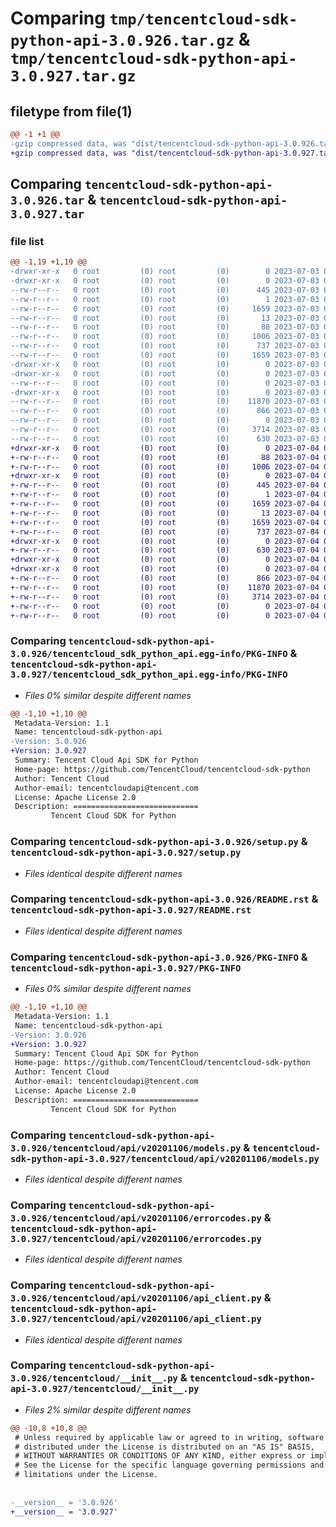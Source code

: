 # Comparing `tmp/tencentcloud-sdk-python-api-3.0.926.tar.gz` & `tmp/tencentcloud-sdk-python-api-3.0.927.tar.gz`

## filetype from file(1)

```diff
@@ -1 +1 @@
-gzip compressed data, was "dist/tencentcloud-sdk-python-api-3.0.926.tar", last modified: Mon Jul  3 00:18:32 2023, max compression
+gzip compressed data, was "dist/tencentcloud-sdk-python-api-3.0.927.tar", last modified: Tue Jul  4 00:14:28 2023, max compression
```

## Comparing `tencentcloud-sdk-python-api-3.0.926.tar` & `tencentcloud-sdk-python-api-3.0.927.tar`

### file list

```diff
@@ -1,19 +1,19 @@
-drwxr-xr-x   0 root         (0) root         (0)        0 2023-07-03 00:18:32.000000 tencentcloud-sdk-python-api-3.0.926/
-drwxr-xr-x   0 root         (0) root         (0)        0 2023-07-03 00:18:32.000000 tencentcloud-sdk-python-api-3.0.926/tencentcloud_sdk_python_api.egg-info/
--rw-r--r--   0 root         (0) root         (0)      445 2023-07-03 00:18:32.000000 tencentcloud-sdk-python-api-3.0.926/tencentcloud_sdk_python_api.egg-info/SOURCES.txt
--rw-r--r--   0 root         (0) root         (0)        1 2023-07-03 00:18:32.000000 tencentcloud-sdk-python-api-3.0.926/tencentcloud_sdk_python_api.egg-info/dependency_links.txt
--rw-r--r--   0 root         (0) root         (0)     1659 2023-07-03 00:18:32.000000 tencentcloud-sdk-python-api-3.0.926/tencentcloud_sdk_python_api.egg-info/PKG-INFO
--rw-r--r--   0 root         (0) root         (0)       13 2023-07-03 00:18:32.000000 tencentcloud-sdk-python-api-3.0.926/tencentcloud_sdk_python_api.egg-info/top_level.txt
--rw-r--r--   0 root         (0) root         (0)       88 2023-07-03 00:18:32.000000 tencentcloud-sdk-python-api-3.0.926/setup.cfg
--rw-r--r--   0 root         (0) root         (0)     1006 2023-07-03 00:18:32.000000 tencentcloud-sdk-python-api-3.0.926/setup.py
--rw-r--r--   0 root         (0) root         (0)      737 2023-07-03 00:18:32.000000 tencentcloud-sdk-python-api-3.0.926/README.rst
--rw-r--r--   0 root         (0) root         (0)     1659 2023-07-03 00:18:32.000000 tencentcloud-sdk-python-api-3.0.926/PKG-INFO
-drwxr-xr-x   0 root         (0) root         (0)        0 2023-07-03 00:18:32.000000 tencentcloud-sdk-python-api-3.0.926/tencentcloud/
-drwxr-xr-x   0 root         (0) root         (0)        0 2023-07-03 00:18:32.000000 tencentcloud-sdk-python-api-3.0.926/tencentcloud/api/
--rw-r--r--   0 root         (0) root         (0)        0 2023-07-03 00:18:32.000000 tencentcloud-sdk-python-api-3.0.926/tencentcloud/api/__init__.py
-drwxr-xr-x   0 root         (0) root         (0)        0 2023-07-03 00:18:32.000000 tencentcloud-sdk-python-api-3.0.926/tencentcloud/api/v20201106/
--rw-r--r--   0 root         (0) root         (0)    11870 2023-07-03 00:18:32.000000 tencentcloud-sdk-python-api-3.0.926/tencentcloud/api/v20201106/models.py
--rw-r--r--   0 root         (0) root         (0)      866 2023-07-03 00:18:32.000000 tencentcloud-sdk-python-api-3.0.926/tencentcloud/api/v20201106/errorcodes.py
--rw-r--r--   0 root         (0) root         (0)        0 2023-07-03 00:18:32.000000 tencentcloud-sdk-python-api-3.0.926/tencentcloud/api/v20201106/__init__.py
--rw-r--r--   0 root         (0) root         (0)     3714 2023-07-03 00:18:32.000000 tencentcloud-sdk-python-api-3.0.926/tencentcloud/api/v20201106/api_client.py
--rw-r--r--   0 root         (0) root         (0)      630 2023-07-03 00:18:32.000000 tencentcloud-sdk-python-api-3.0.926/tencentcloud/__init__.py
+drwxr-xr-x   0 root         (0) root         (0)        0 2023-07-04 00:14:28.000000 tencentcloud-sdk-python-api-3.0.927/
+-rw-r--r--   0 root         (0) root         (0)       88 2023-07-04 00:14:28.000000 tencentcloud-sdk-python-api-3.0.927/setup.cfg
+-rw-r--r--   0 root         (0) root         (0)     1006 2023-07-04 00:14:28.000000 tencentcloud-sdk-python-api-3.0.927/setup.py
+drwxr-xr-x   0 root         (0) root         (0)        0 2023-07-04 00:14:28.000000 tencentcloud-sdk-python-api-3.0.927/tencentcloud_sdk_python_api.egg-info/
+-rw-r--r--   0 root         (0) root         (0)      445 2023-07-04 00:14:28.000000 tencentcloud-sdk-python-api-3.0.927/tencentcloud_sdk_python_api.egg-info/SOURCES.txt
+-rw-r--r--   0 root         (0) root         (0)        1 2023-07-04 00:14:28.000000 tencentcloud-sdk-python-api-3.0.927/tencentcloud_sdk_python_api.egg-info/dependency_links.txt
+-rw-r--r--   0 root         (0) root         (0)     1659 2023-07-04 00:14:28.000000 tencentcloud-sdk-python-api-3.0.927/tencentcloud_sdk_python_api.egg-info/PKG-INFO
+-rw-r--r--   0 root         (0) root         (0)       13 2023-07-04 00:14:28.000000 tencentcloud-sdk-python-api-3.0.927/tencentcloud_sdk_python_api.egg-info/top_level.txt
+-rw-r--r--   0 root         (0) root         (0)     1659 2023-07-04 00:14:28.000000 tencentcloud-sdk-python-api-3.0.927/PKG-INFO
+-rw-r--r--   0 root         (0) root         (0)      737 2023-07-04 00:14:28.000000 tencentcloud-sdk-python-api-3.0.927/README.rst
+drwxr-xr-x   0 root         (0) root         (0)        0 2023-07-04 00:14:28.000000 tencentcloud-sdk-python-api-3.0.927/tencentcloud/
+-rw-r--r--   0 root         (0) root         (0)      630 2023-07-04 00:14:28.000000 tencentcloud-sdk-python-api-3.0.927/tencentcloud/__init__.py
+drwxr-xr-x   0 root         (0) root         (0)        0 2023-07-04 00:14:28.000000 tencentcloud-sdk-python-api-3.0.927/tencentcloud/api/
+drwxr-xr-x   0 root         (0) root         (0)        0 2023-07-04 00:14:28.000000 tencentcloud-sdk-python-api-3.0.927/tencentcloud/api/v20201106/
+-rw-r--r--   0 root         (0) root         (0)      866 2023-07-04 00:14:28.000000 tencentcloud-sdk-python-api-3.0.927/tencentcloud/api/v20201106/errorcodes.py
+-rw-r--r--   0 root         (0) root         (0)    11870 2023-07-04 00:14:28.000000 tencentcloud-sdk-python-api-3.0.927/tencentcloud/api/v20201106/models.py
+-rw-r--r--   0 root         (0) root         (0)     3714 2023-07-04 00:14:28.000000 tencentcloud-sdk-python-api-3.0.927/tencentcloud/api/v20201106/api_client.py
+-rw-r--r--   0 root         (0) root         (0)        0 2023-07-04 00:14:28.000000 tencentcloud-sdk-python-api-3.0.927/tencentcloud/api/v20201106/__init__.py
+-rw-r--r--   0 root         (0) root         (0)        0 2023-07-04 00:14:28.000000 tencentcloud-sdk-python-api-3.0.927/tencentcloud/api/__init__.py
```

### Comparing `tencentcloud-sdk-python-api-3.0.926/tencentcloud_sdk_python_api.egg-info/PKG-INFO` & `tencentcloud-sdk-python-api-3.0.927/tencentcloud_sdk_python_api.egg-info/PKG-INFO`

 * *Files 0% similar despite different names*

```diff
@@ -1,10 +1,10 @@
 Metadata-Version: 1.1
 Name: tencentcloud-sdk-python-api
-Version: 3.0.926
+Version: 3.0.927
 Summary: Tencent Cloud Api SDK for Python
 Home-page: https://github.com/TencentCloud/tencentcloud-sdk-python
 Author: Tencent Cloud
 Author-email: tencentcloudapi@tencent.com
 License: Apache License 2.0
 Description: ============================
         Tencent Cloud SDK for Python
```

### Comparing `tencentcloud-sdk-python-api-3.0.926/setup.py` & `tencentcloud-sdk-python-api-3.0.927/setup.py`

 * *Files identical despite different names*

### Comparing `tencentcloud-sdk-python-api-3.0.926/README.rst` & `tencentcloud-sdk-python-api-3.0.927/README.rst`

 * *Files identical despite different names*

### Comparing `tencentcloud-sdk-python-api-3.0.926/PKG-INFO` & `tencentcloud-sdk-python-api-3.0.927/PKG-INFO`

 * *Files 0% similar despite different names*

```diff
@@ -1,10 +1,10 @@
 Metadata-Version: 1.1
 Name: tencentcloud-sdk-python-api
-Version: 3.0.926
+Version: 3.0.927
 Summary: Tencent Cloud Api SDK for Python
 Home-page: https://github.com/TencentCloud/tencentcloud-sdk-python
 Author: Tencent Cloud
 Author-email: tencentcloudapi@tencent.com
 License: Apache License 2.0
 Description: ============================
         Tencent Cloud SDK for Python
```

### Comparing `tencentcloud-sdk-python-api-3.0.926/tencentcloud/api/v20201106/models.py` & `tencentcloud-sdk-python-api-3.0.927/tencentcloud/api/v20201106/models.py`

 * *Files identical despite different names*

### Comparing `tencentcloud-sdk-python-api-3.0.926/tencentcloud/api/v20201106/errorcodes.py` & `tencentcloud-sdk-python-api-3.0.927/tencentcloud/api/v20201106/errorcodes.py`

 * *Files identical despite different names*

### Comparing `tencentcloud-sdk-python-api-3.0.926/tencentcloud/api/v20201106/api_client.py` & `tencentcloud-sdk-python-api-3.0.927/tencentcloud/api/v20201106/api_client.py`

 * *Files identical despite different names*

### Comparing `tencentcloud-sdk-python-api-3.0.926/tencentcloud/__init__.py` & `tencentcloud-sdk-python-api-3.0.927/tencentcloud/__init__.py`

 * *Files 2% similar despite different names*

```diff
@@ -10,8 +10,8 @@
 # Unless required by applicable law or agreed to in writing, software
 # distributed under the License is distributed on an "AS IS" BASIS,
 # WITHOUT WARRANTIES OR CONDITIONS OF ANY KIND, either express or implied.
 # See the License for the specific language governing permissions and
 # limitations under the License.
 
 
-__version__ = '3.0.926'
+__version__ = '3.0.927'
```

